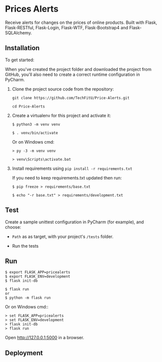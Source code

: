 # Prices Alerts 
Receive alerts for changes on the prices of online products. 
Built with Flask, Flask-RESTful, Flask-Login, Flask-WTF, Flask-Bootstrap4 and Flask-SQLAlchemy.

## Installation
To get started:

When you've created the project folder and downloaded the project from GitHub, you'll also need to create a correct runtime configuration in PyCharm.
1. Clone the project source code from the repository:
    
    `git clone https://github.com/TechFitU/Price-Alerts.git`
    
    `cd Price-Alerts` 

2. Create a virtualenv for this project and activate it:

    `$ python3 -m venv venv`
       
    `$ . venv/bin/activate`
    
    Or on Windows cmd:

    `> py -3 -m venv venv`
    
    `> venv\Scripts\activate.bat`
3. Install requirements using `pip install -r requirements.txt`

    If you need to keep requirements.txt updated then run:

    `$ pip freeze > requirements/base.txt`
    
    `$ echo "-r base.txt" > requirements/development.txt`
    
## Test
Create a sample unittest configuration in PyCharm (for example), and choose:

- `Path` as as target, with your project's `/tests` folder.

- Run the tests
## Run


    $ export FLASK_APP=pricealerts
    $ export FLASK_ENV=development
    $ flask init-db
    
    $ flask run
    or 
    $ python -m flask run

Or on Windows cmd::

    > set FLASK_APP=pricealerts
    > set FLASK_ENV=development
    > flask init-db
    > flask run

Open http://127.0.0.1:5000 in a browser.

## Deployment
    